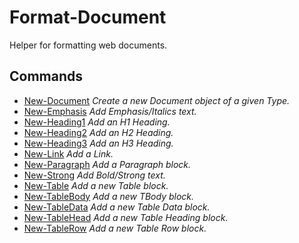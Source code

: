 # Format-Document

Helper for formatting web documents.

## Commands

- [New-Document](New-Document.md) _Create a new Document object of a given Type._
- [New-Emphasis](New-Emphasis.md) _Add Emphasis/Italics text._
- [New-Heading1](New-Heading1.md) _Add an H1 Heading._
- [New-Heading2](New-Heading2.md) _Add an H2 Heading._
- [New-Heading3](New-Heading3.md) _Add an H3 Heading._
- [New-Link](New-Link.md) _Add a Link._
- [New-Paragraph](New-Paragraph.md) _Add a Paragraph block._
- [New-Strong](New-Strong.md) _Add Bold/Strong text._
- [New-Table](New-Table.md) _Add a new Table block._
- [New-TableBody](New-TableBody.md) _Add a new TBody block._
- [New-TableData](New-TableData.md) _Add a new Table Data block._
- [New-TableHead](New-TableHead.md) _Add a new Table Heading block._
- [New-TableRow](New-TableRow.md) _Add a new Table Row block._


